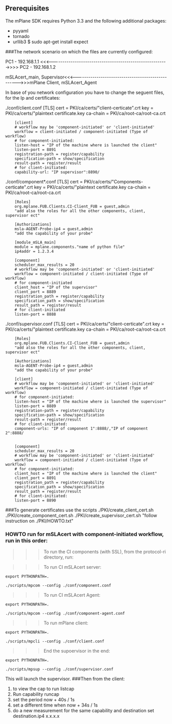 ## Prerequisites

The mPlane SDK requires Python 3.3 and the following additional packages:

- pyyaml
- tornado
- urllib3
$ sudo apt-get install expect

###The network scenario on which the files are currently configured:

PC1 - 192.168.1.1 <<<-------------------------------------------------------->>>> PC2 - 192.168.1.2

mSLAcert_main, Supervisor<<<-------------------------------------------------->>>mPlane Client, mSLAcert_Agent

In base of you network configuration you have to change the seguent files, for the Ip and certificates:

./conf/client.conf
		[TLS]
		cert = PKI/ca/certs/"client-certicate".crt
		key = PKI/ca/certs/"plaintext certificate.key
		ca-chain = PKI/ca/root-ca/root-ca.crt

		[client]
		# workflow may be 'component-initiated' or 'client-initiated'
		workflow = client-initiated / component-initiated (Type of workflow)
		# for component-initiated:
		listen-host = "IP of the machine where is launched the client"
		listen-port = 8891
		registration-path = register/capability
		specification-path = show/specification
		result-path = register/result
		# for client-initiated:
		capability-url: "IP supervisor":8890/
		
./conf/component*.conf
		[TLS]
		cert = PKI/ca/certs/"Components-certicate".crt
		key = PKI/ca/certs/"plaintext certificate.key
		ca-chain = PKI/ca/root-ca/root-ca.crt

		[Roles]
		org.mplane.FUB.Clients.CI-Client_FUB = guest,admin
		"add also the roles for all the other components, client, supervisor ect"

		[Authorizations]
		msla-AGENT-Probe-ip4 = guest,admin
		"add the capability of your probe"

		[module_mSLA_main]
		module = mplane.components."name of python file"
		ip4addr = 1.2.3.4

		[component]
		scheduler_max_results = 20
		# workflow may be 'component-initiated' or 'client-initiated'
		workflow = component-initiated / client-initiated (Type of workflow)
		# for component-initiated
		client_host = "IP of the supervisor"
		client_port = 8889
		registration_path = register/capability
		specification_path = show/specification
		result_path = register/result
		# for client-initiated
		listen-port = 8888

./conf/supervisor.conf
		[TLS]
		cert = PKI/ca/certs/"client-certicate".crt
		key = PKI/ca/certs/"plaintext certificate.key
		ca-chain = PKI/ca/root-ca/root-ca.crt

		[Roles]
		org.mplane.FUB.Clients.CI-Client_FUB = guest,admin
		"add also the roles for all the other components, client, supervisor ect"

		[Authorizations]
		msla-AGENT-Probe-ip4 = guest,admin
		"add the capability of your probe"

		[client]
		# workflow may be 'component-initiated' or 'client-initiated'
		workflow = component-initiated / client-initiated (Type of workflow)
		# for component-initiated:
		listen-host = "IP of the machine where is launched the supervisor"
		listen-port = 8889
		registration-path = register/capability
		specification-path = show/specification
		result-path = register/result
		# for client-initiated:
		component-urls: "IP of component 1":8888/,"IP of component 2":8888/


		[component]
		scheduler_max_results = 20
		# workflow may be 'component-initiated' or 'client-initiated'
		workflow = component-initiated / client-initiated (Type of workflow)
		# for component-initiated:
		client_host = "IP of the machine where is launched the client"
		client_port = 8891
		registration_path = register/capability
		specification_path = show/specification
		result_path = register/result
		# for client-initiated:
		listen-port = 8890

###To generate certificates use the scripts
./PKI/create_client_cert.sh
./PKI/create_component_cert.sh
./PKI/create_supervisor_cert.sh
"follow instruction on ./PKI/HOWTO.txt"

### HOWTO run for mSLAcert with component-initiated workflow, run in this order:

>>>To run the CI components (with SSL), from the protocol-ri directory, run:

>>>To run CI mSLAcert server:

```export PYTHONPATH=.```

```./scripts/mpcom --config ./conf/component.conf```



>>>To run CI mSLAcert Agent:

```export PYTHONPATH=.```

```./scripts/mpcom --config ./conf/component-agent.conf```



>>>To run mPlane client:

```export PYTHONPATH=.```

```./scripts/mpcli --config ./conf/client.conf```


>>>End the supoervisor in the end:

```export PYTHONPATH=.```

```./scripts/mpsup --config ./conf/supervisor.conf```


This will launch the supervisor. 
###Then from the client:
1. to view the cap to run
		listcap
2. Run capability
		runcap
3. set the period
		now + 40s / 1s
4. set a different time
		when now + 34s / 1s
5. do a new measurement for the same capability and destination
		set destination.ip4 x.x.x.x